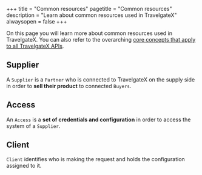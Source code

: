 +++
title = "Common resources"
pagetitle = "Common resources"
description = "Learn about common resources used in TravelgateX"
alwaysopen = false
+++

On this page you will learn more about common resources used in TravelgateX. You can also refer to the overarching [core concepts that apply to all TravelgateX APIs](/getting-started/concepts/).

## Supplier
 A `Supplier` is a `Partner` who is connected to TravelgateX on the supply side in order to **sell their product** to connected `Buyers`.

## Access
An `Access` is a **set of credentials and configuration** in order to access the system of a `Supplier`.

## Client
`Client` identifies who is making the request and holds the configuration assigned to it.
